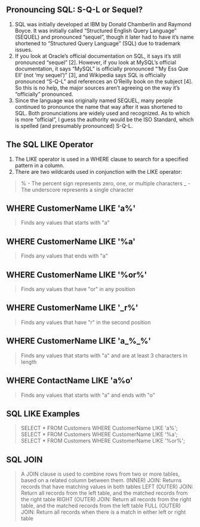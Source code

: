 ## Pronouncing SQL: S-Q-L or Sequel?
1. SQL was initially developed at IBM by Donald Chamberlin and Raymond Boyce. It was initially called “Structured English Query Language” (SEQUEL) and pronounced “sequel”, though it later had to have it’s name shortened to “Structured Query Language” (SQL) due to trademark issues. 
2. If you look at Oracle’s official documentation on SQL, it says it’s still pronounced “sequel” [2]. However, if you look at MySQL’s official documentation, it says “MySQL” is officially pronounced “‘My Ess Que Ell’ (not ‘my sequel’)” [3], and Wikipedia says SQL is officially pronounced “S-Q-L” and references an O’Reilly book on the subject [4]. So this is no help, the major sources aren’t agreeing on the way it’s “officially” pronounced.
3. Since the language was originally named SEQUEL, many people continued to pronounce the name that way after it was shortened to SQL. Both pronunciations are widely used and recognized. As to which is more “official”, I guess the authority would be the ISO Standard, which is spelled (and presumably pronounced) S-Q-L.

## The SQL LIKE Operator
1. The LIKE operator is used in a WHERE clause to search for a specified pattern in a column.
2. There are two wildcards used in conjunction with the LIKE operator:
> % - The percent sign represents zero, one, or multiple characters
> _ - The underscore represents a single character

## WHERE CustomerName LIKE 'a%'
> Finds any values that starts with "a"

## WHERE CustomerName LIKE '%a'
> Finds any values that ends with "a"

## WHERE CustomerName LIKE '%or%'
> Finds any values that have "or" in any position

## WHERE CustomerName LIKE '_r%'
> Finds any values that have "r" in the second position

## WHERE CustomerName LIKE 'a_%_%'
> Finds any values that starts with "a" and are at least 3 characters in length

## WHERE ContactName LIKE 'a%o'
> Finds any values that starts with "a" and ends with "o"

## SQL LIKE Examples
> SELECT * FROM Customers WHERE CustomerName LIKE 'a%';
> SELECT * FROM Customers WHERE CustomerName LIKE '%a';
> SELECT * FROM Customers WHERE CustomerName LIKE '%or%';

## SQL JOIN
> A JOIN clause is used to combine rows from two or more tables, based on a related column between them.
> (INNER) JOIN: Returns records that have matching values in both tables
> LEFT (OUTER) JOIN: Return all records from the left table, and the matched records from the right table
> RIGHT (OUTER) JOIN: Return all records from the right table, and the matched records from the left table
> FULL (OUTER) JOIN: Return all records when there is a match in either left or right table
